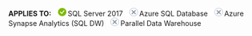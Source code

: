 <Token>**APPLIES TO:** ![yes](media/yes.png)SQL Server 2017 ![no](media/no.png)Azure SQL Database ![no](media/no.png)Azure Synapse Analytics (SQL DW) ![no](media/no.png)Parallel Data Warehouse </Token>